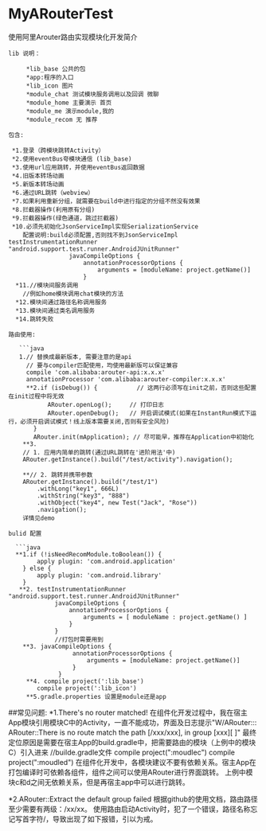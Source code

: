 # MyARouterTest
使用阿里Arouter路由实现模块化开发简介

```
lib 说明：
```
         *lib_base 公共的包
         *app:程序的入口
         *lib_icon 图片
         *module_chat 测试模块服务调用以及回调 微聊
         *module_home 主要演示 首页
         *module_me 演示module,我的
         *module_recom 无 推荐
```
包含:
```
     *1.登录（跨模块跳转Activity）
     *2.使用eventBus夸模块通信 (lib_base)
     *3.使用url应用跳转，并使用eventBus返回数据
     *4.旧版本转场动画
     *5.新版本转场动画
     *6.通过URL跳转（webview）
     *7.如果利用重新分组，就需要在build中进行指定的分组不然没有效果
     *8.拦截器操作(利用原有分组)
     *9.拦截器操作(绿色通道，跳过拦截器)
     *10.必须先初始化JsonServiceImpl实现SerializationService
        配置说明:build必须配置,否则找不到JsonServiceImpl testInstrumentationRunner "android.support.test.runner.AndroidJUnitRunner"
                     javaCompileOptions {
                         annotationProcessorOptions {
                             arguments = [moduleName: project.getName()]
                         }
      *11.//模块间服务调用
        //例如home模块调用chat模块的方法
      *12.模块间通过路径名称调用服务
      *13.模块间通过类名调用服务
      *14.跳转失败
 ```
路由使用:
 ```
       ```java
       1.// 替换成最新版本, 需要注意的是api
         // 要与compiler匹配使用，均使用最新版可以保证兼容
         compile 'com.alibaba:arouter-api:x.x.x'
         annotationProcessor 'com.alibaba:arouter-compiler:x.x.x'
         **2.if (isDebug()) {           // 这两行必须写在init之前，否则这些配置在init过程中将无效
               ARouter.openLog();     // 打印日志
               ARouter.openDebug();   // 开启调试模式(如果在InstantRun模式下运行，必须开启调试模式！线上版本需要关闭,否则有安全风险)
           }
           ARouter.init(mApplication); // 尽可能早，推荐在Application中初始化
        **3.
        // 1. 应用内简单的跳转(通过URL跳转在'进阶用法'中)
        ARouter.getInstance().build("/test/activity").navigation();

        **// 2. 跳转并携带参数
        ARouter.getInstance().build("/test/1")
            .withLong("key1", 666L)
            .withString("key3", "888")
            .withObject("key4", new Test("Jack", "Rose"))
            .navigation();
        详情见demo

 ```
bulid 配置
 ```
      ```java
      **1.if (!isNeedRecomModule.toBoolean()) {
            apply plugin: 'com.android.application'
        } else {
            apply plugin: 'com.android.library'
        }
       **2. testInstrumentationRunner "android.support.test.runner.AndroidJUnitRunner"
                 javaCompileOptions {
                     annotationProcessorOptions {
                         arguments = [ moduleName : project.getName() ]
                     }
                 }
                 //打包时需要用到
        **3. javaCompileOptions {
                      annotationProcessorOptions {
                          arguments = [moduleName: project.getName()]
                      }
                  }
         **4. compile project(':lib_base')
            compile project(':lib_icon')
         **5.gradle.properties 设置是module还是app


##常见问题:
*1.There's no router matched!
在组件化开发过程中，我在宿主App模块引用模块C中的Activity，一直不能成功，界面及日志提示"W/ARouter::: ARouter::There is no route match the path [/xxx/xxx], in group [xxx][ ]"
最终定位原因是需要在宿主App的build.gradle中，把需要路由的模块（上例中的模块C）引入进来
//builde.gradle文件
compile project(":moudlec")
compile project(":moudled")
在组件化开发中，各模块建议不要有依赖关系。宿主App在打包编译时可依赖各组件，组件之间可以使用ARouter进行界面跳转。
上例中模块c和d之间无依赖关系，但是再宿主app中可以进行跳转。

*2.ARouter::Extract the default group failed
根据github的使用文档，路由路径至少需要有两级：/xx/xx。
使用路由启动Activity时，犯了一个错误，路径名称忘记写首字符/，导致出现了如下报错，引以为戒。

